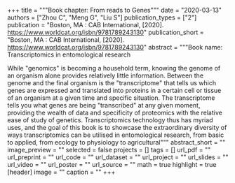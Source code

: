 +++
title = """Book chapter: From reads to Genes"""
date = "2020-03-13"
authors = ["Zhou C", "Meng G", "Liu S"]
publication_types = ["2"]
publication = "Boston, MA : CAB International, [2020]. https://www.worldcat.org/isbn/9781789243130"
publication_short = "Boston, MA : CAB International, [2020]. https://www.worldcat.org/isbn/9781789243130"
abstract = """Book name: Transcriptomics in entomological research

While "genomics" is becoming a household term, knowing the genome of an organism alone provides relatively little information. Between the genome and the final organism is the "transcriptome" that tells us which genes are expressed and translated into proteins in a certain cell or tissue of an organism at a given time and specific situation. The transcriptome tells you what genes are being "transcribed" at any given moment, providing the wealth of data and specificity of proteomics with the relative ease of study of genetics. Transcriptomics technology thus has myriad uses, and the goal of this book is to showcase the extraordinary diversity of ways transcriptomics can be utilised in entomological research, from basic to applied, from ecology to physiology to agricultural"""
abstract_short = ""
image_preview = ""
selected = false
projects = []
tags = []
url_pdf = ""
url_preprint = ""
url_code = ""
url_dataset = ""
url_project = ""
url_slides = ""
url_video = ""
url_poster = ""
url_source = ""
math = true
highlight = true
[header]
image = ""
caption = ""
+++